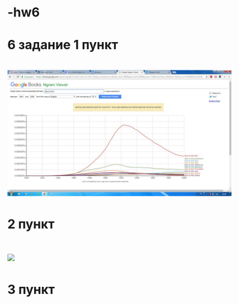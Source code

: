 # -hw6
# 6 задание 1 пункт
# ![](https://github.com/Arakelyan/-hw6/blob/master/6.1.jpg?raw=true)
# 2 пункт
# ![](https://pp.userapi.com/c824600/v824600797/10be6b/CrcyFxW-ghg.jpg)
# 3 пункт 
